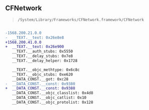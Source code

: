 ## CFNetwork

> `/System/Library/Frameworks/CFNetwork.framework/CFNetwork`

```diff

-1568.200.21.0.0
-  __TEXT.__text: 0x26e8e8
+1568.200.41.0.0
+  __TEXT.__text: 0x26e900
   __TEXT.__auth_stubs: 0x5550
   __TEXT.__delay_stubs: 0x7e8
   __TEXT.__delay_helper: 0x1728

   __TEXT.__objc_methtype: 0x6c8c
   __TEXT.__objc_stubs: 0xe620
   __DATA_CONST.__got: 0xc28
-  __DATA_CONST.__const: 0x9380
+  __DATA_CONST.__const: 0x9388
   __DATA_CONST.__objc_classlist: 0x4d8
   __DATA_CONST.__objc_catlist: 0x10
   __DATA_CONST.__objc_protolist: 0x128

```
